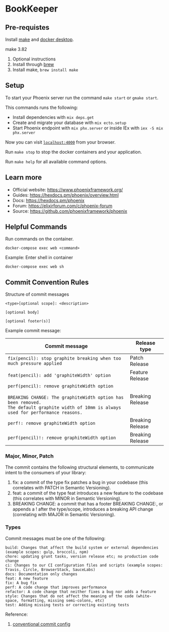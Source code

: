 # BookKeeper

## Pre-requistes
Install [make](https://formulae.brew.sh/formula/make#default) and [docker desktop](https://www.docker.com/products/docker-desktop).

make 3.82
  1. Optional instructions
  1. Install through [brew](https://brew.sh/)
  1. Install make, `brew install make`

## Setup
To start your Phoenix server run the command `make start` or `gmake start`.

This commands runs the following:
  * Install dependencies with `mix deps.get`
  * Create and migrate your database with `mix ecto.setup`
  * Start Phoenix endpoint with `mix phx.server` or inside IEx with `iex -S mix phx.server`

Now you can visit [`localhost:4000`](http://localhost:4000) from your browser.

Run `make stop` to stop the docker containers and your application.

Run `make help` for all available command options.

## Learn more

  * Official website: https://www.phoenixframework.org/
  * Guides: https://hexdocs.pm/phoenix/overview.html
  * Docs: https://hexdocs.pm/phoenix
  * Forum: https://elixirforum.com/c/phoenix-forum
  * Source: https://github.com/phoenixframework/phoenix

## Helpful Commands

Run commands on the container.
```
docker-compose exec web <command>
```

Example: Enter shell in container
```
docker-compose exec web sh
```

## Commit Convention Rules

Structure of commit messages
```
<type>[optional scope]: <description>

[optional body]

[optional footer(s)]
```

Example commit message: 

| Commit message                                                                                                                                                                                   | Release type               |
| ------------------------------------------------------------------------------------------------------------------------------------------------------------------------------------------------ | -------------------------- |
| `fix(pencil): stop graphite breaking when too much pressure applied`                                                                                                                             | Patch Release              |
| `feat(pencil): add 'graphiteWidth' option`                                                                                                                                                       | Feature Release  |
| `perf(pencil): remove graphiteWidth option`<br><br>`BREAKING CHANGE: The graphiteWidth option has been removed.`<br>`The default graphite width of 10mm is always used for performance reasons.` | Breaking Release |
| `perf!: remove graphiteWidth option` | Breaking Release |
| `perf(pencil)!: remove graphiteWidth option` | Breaking Release |

### Major, Minor, Patch 

The commit contains the following structural elements, to communicate intent to the consumers of your library:

1. fix: a commit of the type fix patches a bug in your codebase (this correlates with PATCH in Semantic Versioning).
1. feat: a commit of the type feat introduces a new feature to the codebase (this correlates with MINOR in Semantic Versioning).
1. BREAKING CHANGE: a commit that has a footer BREAKING CHANGE:, or appends a ! after the type/scope, introduces a breaking API change (correlating with MAJOR in Semantic Versioning).

### Types

Commit messages must be one of the following:

    build: Changes that affect the build system or external dependencies (example scopes: gulp, broccoli, npm)
    chore: updating grunt tasks, version release etc; no production code change
    ci: Changes to our CI configuration files and scripts (example scopes: Travis, Circle, BrowserStack, SauceLabs)
    docs: Documentation only changes
    feat: A new feature
    fix: A bug fix
    perf: A code change that improves performance
    refactor: A code change that neither fixes a bug nor adds a feature
    style: Changes that do not affect the meaning of the code (white-space, formatting, missing semi-colons, etc)
    test: Adding missing tests or correcting existing tests

Reference:
1. [conventional commit config](https://hexdocs.pm/git_ops/readme.html#configuration)